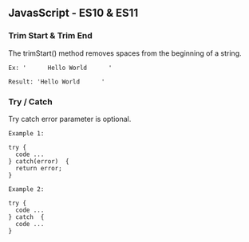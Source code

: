 ## JavasScript - ES10 & ES11

### Trim Start & Trim End

The trimStart() method removes spaces from the beginning of a string.

```
Ex: '      Hello World      '

Result: 'Hello World      '
```

### Try / Catch

Try catch error parameter is optional.

```
Example 1: 

try {
  code ...
} catch(error)  {
  return error;
}

Example 2:

try {
  code ...
} catch  {
  code ...
}
```

